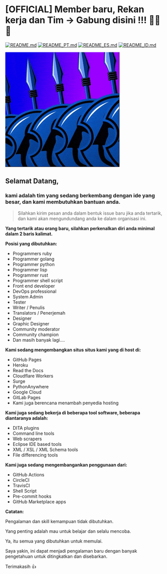 # [OFFICIAL] Member baru, Rekan kerja dan Tim -> Gabung disini !!! 🚀🚀🚀
[![README.md](https://img.shields.io/badge/English-up-brightgreen)](README.md)
[![README_PT.md](https://img.shields.io/badge/Portuguese-up-brightgreen)](README_PT.md)
[![README_ES.md](https://img.shields.io/badge/Spanish-up-brightgreen)](README_ES.md)
[![README_ID.md](https://img.shields.io/badge/Indonesian-up-brightgreen)](README_ID.md)

![The 400](images/the-400.gif)

## **Selamat Datang**,

### kami adalah tim yang sedang berkembang dengan ide yang besar, dan kami membutuhkan bantuan anda.

> Silahkan kirim pesan anda dalam bentuk issue baru jika anda tertarik, dan kami akan mengundundang anda ke dalam organisasi ini.

**Yang tertarik atau orang baru, silahkan perkenalkan diri anda minimal dalam 2 baris kalimat.**

**Posisi yang dibutuhkan:**

- Programmers ruby
- Programmer golang
- Programmer python
- Programmer lisp
- Programmer rust
- Programmer shell script
- Front end developer
- DevOps professional
- System Admin
- Tester
- Writer / Penulis
- Translators / Penerjemah
- Designer
- Graphic Designer
- Community moderator
- Community champion
- Dan masih banyak lagi....

**Kami sedang mengembangkan situs situs kami yang di host di:**

- GitHub Pages
- Heroku
- Read the Docs
- Cloudflare Workers
- Surge
- PythonAnywhere
- Google Cloud
- GitLab Pages
- Kami juga berencana menambah penyedia hosting

**Kami juga sedang bekerja di beberapa tool software, beberapa diantaranya adalah:**

- DITA plugins
- Command line tools
- Web scrapers
- Eclipse IDE based tools
- XML / XSL / XML Schema tools
- File differencing tools

**Kami juga sedang mengembangankan penggunaan dari:**

- GitHub Actions
- CircleCI
- TravisCI
- Shell Script
- Pre-commit hooks
- GitHub Marketplace apps

**Catatan:**

Pengalaman dan skill kemampuan tidak dibutuhkan.

Yang penting adalah mau untuk belajar dan selalu mencoba.

Ya, itu semua yang dibutuhkan untuk memulai.

Saya yakin, ini dapat menjadi pengalaman baru dengan banyak pengetahuan untuk ditingkatkan dan disebarkan.

Terimakasih 👍 

